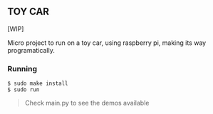 ## TOY CAR

[WIP]

Micro project to run on a toy car, using raspberry pi, making its way programatically.

### Running

```
$ sudo make install
$ sudo run
```

> Check main.py to see the demos available
